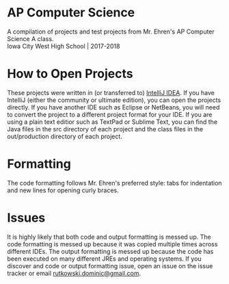 # AP Computer Science
A compilation of projects and test projects from Mr. Ehren's AP Computer Science A class.  
Iowa City West High School | 2017-2018

# How to Open Projects
These projects were written in (or transferred to) [IntelliJ IDEA](https://www.jetbrains.com/idea/). If you have IntelliJ (either the community or ultimate edition), you can open the projects directly. If you have another IDE such as Eclipse or NetBeans, you will need to convert the project to a different project format for your IDE. If you are using a plain text editior such as TextPad or Sublime Text, you can find the Java files in the src directory of each project and the class files in the out/production directory of each project.

# Formatting
The code formatting follows Mr. Ehren's preferred style: tabs for indentation and new lines for opening curly braces.

# Issues
It is highly likely that both code and output formatting is messed up. The code formatting is messed up because it was copied multiple times across different IDEs. The output formatting is messed up because the code has been executed on many different JREs and operating systems. If you discover and code or output formatting issue, open an issue on the issue tracker or email rutkowski.dominic@gmail.com.
